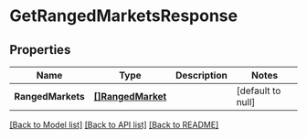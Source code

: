 # GetRangedMarketsResponse

## Properties
Name | Type | Description | Notes
------------ | ------------- | ------------- | -------------
**RangedMarkets** | [**[]RangedMarket**](RangedMarket.md) |  | [default to null]

[[Back to Model list]](../README.md#documentation-for-models) [[Back to API list]](../README.md#documentation-for-api-endpoints) [[Back to README]](../README.md)

